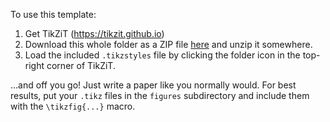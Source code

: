 To use this template:

1. Get TikZiT (https://tikzit.github.io)
2. Download this whole folder as a ZIP file [here](https://github.com/tikzit/template-quantum/archive/refs/heads/master.zip) and unzip it somewhere.
3. Load the included `.tikzstyles` file by clicking the folder icon in the top-right corner of TikZiT.

...and off you go! Just write a paper like you normally would. For best results, put your `.tikz` files in the `figures` subdirectory and include them with the `\tikzfig{...}` macro.

